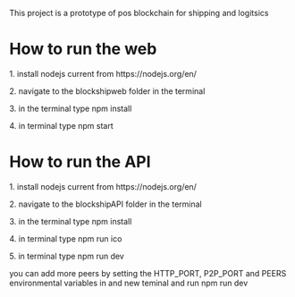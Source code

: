
<p>This project is a prototype of pos blockchain for shipping and logitsics</p>

<h1>How to run the web</h1>
<p>1. install nodejs current from https://nodejs.org/en/</p>
<p>2. navigate to the blockshipweb folder in the terminal</p>
<p>3. in the terminal type npm install </p>
<p>4. in terminal type npm start </p>

<h1>How to run the API</h1>
<p>1. install nodejs current from https://nodejs.org/en/</p>
<p>2. navigate to the blockshipAPI folder in the terminal</p>
<p>3. in the terminal type npm install </p>
<p>4. in terminal type npm run ico</p>
<p>5. in terminal type npm run dev</p>
<p>you can add more peers by setting the HTTP_PORT, P2P_PORT and PEERS environmental variables in and new teminal and run npm run dev</p>
